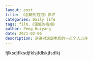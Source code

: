 ```yaml
---
layout: post
title: 《温暖的抱抱》影评
categories: Daily life
tags: film,《温暖的抱抱》
author: Peng Huiyang
date: 2021-02-06
description: 讲讲对这部电影的一点个人点评
---
```

fjlksdjflksdjfklsjfdlskjfsdlkj